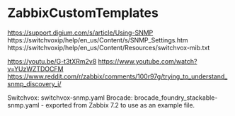 # ZabbixCustomTemplates

https://support.digium.com/s/article/Using-SNMP
https://switchvoxip/help/en_us/Content/s/SNMP_Settings.htm
https://switchvoxip/help/en_us/Content/Resources/switchvox-mib.txt

https://youtu.be/G-t3tXRm2v8
https://www.youtube.com/watch?v=YUzWZTDOCFM
https://www.reddit.com/r/zabbix/comments/100r97g/trying_to_understand_snmp_discovery_i/

Switchvox: switchvox-snmp.yaml
Brocade: brocade_foundry_stackable-snmp.yaml - exported from Zabbix 7.2 to use as an example file.
